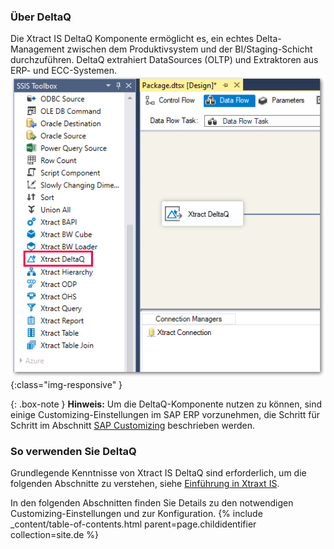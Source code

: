 ### Über DeltaQ
Die Xtract IS DeltaQ Komponente ermöglicht es, ein echtes Delta-Management zwischen dem Produktivsystem und der BI/Staging-Schicht durchzuführen.
DeltaQ extrahiert DataSources (OLTP) und Extraktoren aus ERP- und ECC-Systemen.
![DeltaQ](/img/content/xis/xis_deltaq_overview.png){:class="img-responsive" }

{: .box-note }
**Hinweis:** Um die DeltaQ-Komponente nutzen zu können, sind einige Customizing-Einstellungen im SAP ERP vorzunehmen, die Schritt für Schritt im Abschnitt [SAP Customizing](./sap-customizing) beschrieben werden.

### So verwenden Sie DeltaQ
Grundlegende Kenntnisse von Xtract IS DeltaQ sind erforderlich, um die folgenden Abschnitte zu verstehen, siehe [Einführung in Xtraxt IS](./einfuehrung).

In den folgenden Abschnitten finden Sie Details zu den notwendigen Customizing-Einstellungen und zur Konfiguration.
{% include _content/table-of-contents.html parent=page.childidentifier collection=site.de %}
